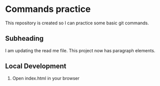 # Commands practice

This repository is created so I can practice some basic git commands.

## Subheading

I am updating the read me file.
This project now has paragraph elements.

## Local Development

1. Open index.html in your browser
